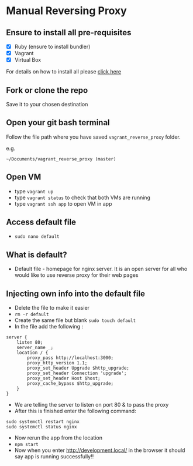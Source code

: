 # Manual Reversing Proxy

## Ensure to install all pre-requisites
- [x] Ruby (ensure to install bundler)
- [x] Vagrant
- [x] Virtual Box

For details on how to install all please [click here](https://github.com/ugneokmanaite/vb_vagrant_installtion)

## Fork or clone the repo
Save it to your chosen destination 

## Open your git bash terminal
Follow the file path where you have saved `vagrant_reverse_proxy` folder.

e.g.
```
~/Documents/vagrant_reverse_proxy (master)
```

## Open VM 
- type `vagrant up`
- type `vagrant status` to check that both VMs are running
- type `vagrant ssh app` to open VM in app

## Access default file
- `sudo nano default`

## What is default?
- Default file - homepage for nginx server. It is an open server for all who would like to use reverse proxy for their web pages

## Injecting own info into the default file
- Delete the file to make it easier
- `rm -r default`
- Create the same file but blank `sudo touch default`
- In the file add the following :

```
server {
    listen 80;
    server_name _;
    location / {
        proxy_pass http://localhost:3000;
        proxy_http_version 1.1;
        proxy_set_header Upgrade $http_upgrade;
        proxy_set_header Connection 'upgrade';
        proxy_set_header Host $host;
        proxy_cache_bypass $http_upgrade;
    }
}
```

- We are telling the server to listen on port 80 & to pass the proxy
- After this is finished enter the following command:

```
sudo systemctl restart nginx
sudo systemctl status nginx
```

- Now rerun the app from the location
- `npm start`
- Now when you enter http://development.local/ in the browser it should say app is running successfully!!

